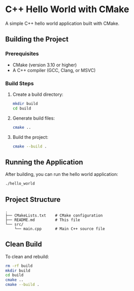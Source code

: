 # C++ Hello World with CMake

A simple C++ hello world application built with CMake.

## Building the Project

### Prerequisites
- CMake (version 3.10 or higher)
- A C++ compiler (GCC, Clang, or MSVC)

### Build Steps

1. Create a build directory:
   ```bash
   mkdir build
   cd build
   ```

2. Generate build files:
   ```bash
   cmake ..
   ```

3. Build the project:
   ```bash
   cmake --build .
   ```

## Running the Application

After building, you can run the hello world application:

```bash
./hello_world
```

## Project Structure

```
.
├── CMakeLists.txt    # CMake configuration
├── README.md         # This file
└── src/
    └── main.cpp      # Main C++ source file
```

## Clean Build

To clean and rebuild:

```bash
rm -rf build
mkdir build
cd build
cmake ..
cmake --build .
``` 